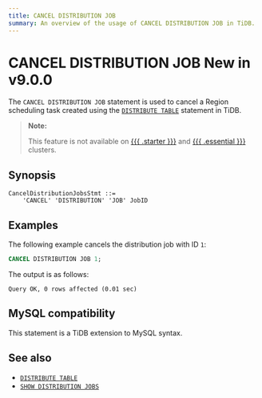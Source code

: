 ```yaml
---
title: CANCEL DISTRIBUTION JOB
summary: An overview of the usage of CANCEL DISTRIBUTION JOB in TiDB.
---
```


# CANCEL DISTRIBUTION JOB <span class="version-mark">New in v9.0.0</span>

The `CANCEL DISTRIBUTION JOB` statement is used to cancel a Region scheduling task created using the [`DISTRIBUTE TABLE`](/sql-statements/sql-statement-distribute-table.md) statement in TiDB.

<CustomContent platform="tidb-cloud">

> **Note:**
>
> This feature is not available on [{{{ .starter }}}](https://docs.pingcap.com/tidbcloud/select-cluster-tier#starter) and [{{{ .essential }}}](https://docs.pingcap.com/tidbcloud/select-cluster-tier#essential) clusters.

</CustomContent>

## Synopsis

```ebnf+diagram
CancelDistributionJobsStmt ::=
    'CANCEL' 'DISTRIBUTION' 'JOB' JobID
```

## Examples

The following example cancels the distribution job with ID `1`:

```sql
CANCEL DISTRIBUTION JOB 1;
```

The output is as follows:

```
Query OK, 0 rows affected (0.01 sec)
```

## MySQL compatibility

This statement is a TiDB extension to MySQL syntax.

## See also

* [`DISTRIBUTE TABLE`](/sql-statements/sql-statement-distribute-table.md)
* [`SHOW DISTRIBUTION JOBS`](/sql-statements/sql-statement-show-distribution-jobs.md)